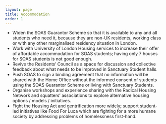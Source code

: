 ```yaml
---
layout: page
title: Accommodation
order: 1
---
```

* Widen the SOAS Guarantor Scheme so that it is available to any and all students who need it, because they are non-UK residents, working class or with any other marginalised residency situation in London.
* Work with University of London Housing services to increase their offer of affordable accommodation for SOAS students; having only 7 houses for SOAS students is not good enough.
* Revive the Residents’ Council as a space for discussion and collective feedback about what needs to be improved in Sanctuary Student halls.
* Push SOAS to sign a binding agreement that no information will be shared with the Home Office without the informed consent of students using the SOAS Guarantor Scheme or living with Sanctuary Students.
* Organise workshops and experience sharing with the Radical Housing Network and squatters’ associations to explore alternative housing options / models / initiatives.
* Fight the Housing Act and gentrification more widely; support student-led initiatives like Food For Luca which are fighting for a more humane society by addressing problems of homelessness first-hand.
